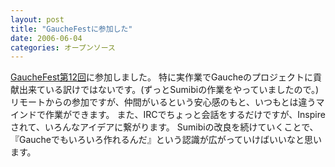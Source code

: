 ```yaml
---
layout: post
title: "GaucheFestに参加した"
date: 2006-06-04
categories: オープンソース
---
```

[GaucheFest第12回](http://www.shiro.dreamhost.com/scheme/wiliki/wiliki.cgi?GaucheFest%3A12th)に参加しました。
特に実作業でGaucheのプロジェクトに貢献出来ている訳けではないです。(ずっとSumibiの作業をやっていましたので。)
リモートからの参加ですが、仲間がいるという安心感のもと、いつもとは違うマインドで作業ができます。
また、IRCでちょっと会話をするだけですが、Inspireされて、いろんなアイデアに繋がります。
Sumibiの改良を続けていくことで、『Gaucheでもいろいろ作れるんだ』という認識が広がっていけばいいなと思います。
